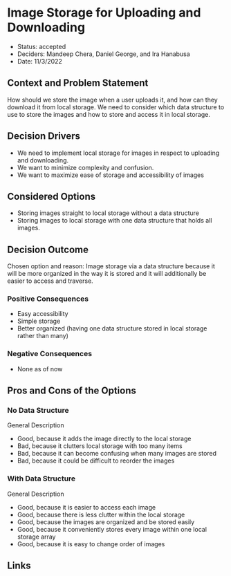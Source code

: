 # Image Storage for Uploading and Downloading
- Status: accepted
- Deciders: Mandeep Chera, Daniel George, and Ira Hanabusa
- Date: 11/3/2022

## Context and Problem Statement
How should we store the image when a user uploads it, and how can they download it from local storage. We need to consider which data structure to use to store the images and how to store and access it in local storage.

## Decision Drivers
- We need to implement local storage for images in respect to uploading and downloading.
- We want to minimize complexity and confusion.
- We want to maximize ease of storage and accessibility of images

## Considered Options
- Storing images straight to local storage without a data structure
- Storing images to local storage with one data structure that holds all images.

## Decision Outcome
Chosen option and reason: Image storage via a data structure because it will be more organized in the way it is stored and it will additionally be easier to access and traverse.

### Positive Consequences <!-- optional -->
- Easy accessibility
- Simple storage
- Better organized (having one data structure stored in local storage rather than many)

### Negative Consequences <!-- optional -->
- None as of now

## Pros and Cons of the Options <!-- optional -->

### No Data Structure
General Description <!-- optional -->
- Good, because it adds the image directly to the local storage
- Bad, because it clutters local storage with too many items
- Bad, because it can become confusing when many images are stored
- Bad, because it could be difficult to reorder the images

### With Data Structure
General Description <!-- optional -->
- Good, because it is easier to access each image
- Good, because there is less clutter within the local storage
- Good, because the images are organized and be stored easily
- Good, because it conveniently stores every image within one local storage array
- Good, because it is easy to change order of images

## Links 

